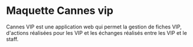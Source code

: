 # Maquette Cannes vip

Cannes VIP est une application web qui permet la gestion de fiches VIP, d'actions réalisées pour les VIP et les échanges réalisés entre les VIP et le staff.

